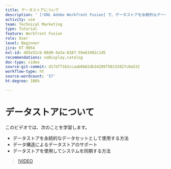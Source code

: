```yaml
---
title: データストアについて
description: ' [!DNL Adobe Workfront Fusion] で、データストアを永続的なデータセットとして使用する方法と、データ構造によるデータストアのサポートについて説明します。'
activity: use
team: Technical Marketing
type: Tutorial
feature: Workfront Fusion
role: User
level: Beginner
jira: KT-9054
exl-id: d85e52cb-08d0-4a3a-8187-59e63492c1d5
recommendations: noDisplay,catalog
doc-type: video
source-git-commit: d17df7162ccaab6b62db34209f50131927c0a532
workflow-type: ht
source-wordcount: '57'
ht-degree: 100%

---
```


# データストアについて

このビデオでは、次のことを学習します。

* データストアを永続的なデータセットとして使用する方法
* データ構造によるデータストアのサポート
* データストアを使用してシステムを同期する方法

>[!VIDEO](https://video.tv.adobe.com/v/335295/?quality=12&learn=on&enablevpops)
